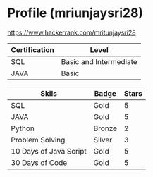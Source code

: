 # Profile (mriunjaysri28) 
https://www.hackerrank.com/mritunjaysri28

Certification | Level
----------------|------
SQL | Basic and Intermediate
JAVA | Basic


Skils | Badge | Stars
--------|-------|------
SQL | Gold | 5
JAVA | Gold | 5
Python | Bronze | 2
Problem Solving | Silver | 3
10 Days of Java Script | Gold | 5
30 Days of Code | Gold | 5
